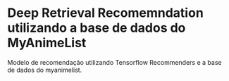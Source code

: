 # Deep Retrieval Recomemndation utilizando a base de dados do MyAnimeList
Modelo de recomendação utilizando Tensorflow Recommenders e a base de dados do myanimelist.
